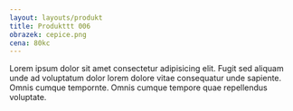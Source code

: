 ```yaml
---
layout: layouts/produkt
title: Produkttt 006
obrazek: cepice.png
cena: 80kc
---
```


Lorem ipsum dolor sit amet consectetur adipisicing elit. Fugit sed aliquam unde ad voluptatum dolor lorem dolore vitae consequatur unde sapiente. Omnis cumque tempornte. Omnis cumque tempore quae repellendus voluptate.